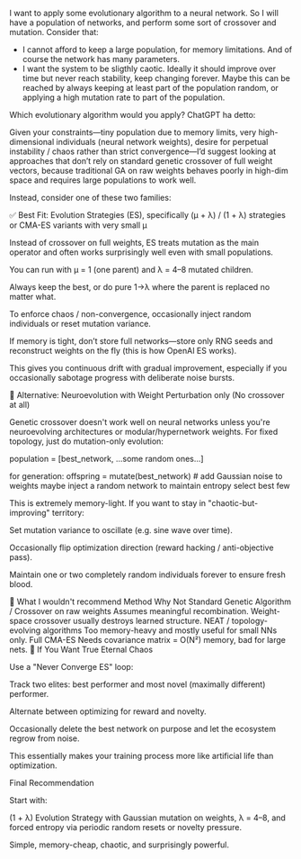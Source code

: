 I want to apply some evolutionary algorithm to a neural network. So I will have a population of networks, and perform some sort of crossover and mutation.
Consider that:
* I cannot afford to keep a large population, for memory limitations. And of course the network has many parameters.
* I want the system to be sligthly caotic. Ideally it should improve over time but never reach stability, keep changing forever. Maybe this can be reached by always keeping at least part of the population random, or applying a high mutation rate to part of the population.

Which evolutionary algorithm would you apply?
ChatGPT ha detto:

Given your constraints—tiny population due to memory limits, very high-dimensional individuals (neural network weights), desire for perpetual instability / chaos rather than strict convergence—I’d suggest looking at approaches that don’t rely on standard genetic crossover of full weight vectors, because traditional GA on raw weights behaves poorly in high-dim space and requires large populations to work well.

Instead, consider one of these two families:

✅ Best Fit: Evolution Strategies (ES), specifically (μ + λ) / (1 + λ) strategies or CMA-ES variants with very small μ

Instead of crossover on full weights, ES treats mutation as the main operator and often works surprisingly well even with small populations.

You can run with μ = 1 (one parent) and λ = 4–8 mutated children.

Always keep the best, or do pure 1→λ where the parent is replaced no matter what.

To enforce chaos / non-convergence, occasionally inject random individuals or reset mutation variance.

If memory is tight, don’t store full networks—store only RNG seeds and reconstruct weights on the fly (this is how OpenAI ES works).

This gives you continuous drift with gradual improvement, especially if you occasionally sabotage progress with deliberate noise bursts.

🔁 Alternative: Neuroevolution with Weight Perturbation only (No crossover at all)

Genetic crossover doesn't work well on neural networks unless you're neuroevolving architectures or modular/hypernetwork weights. For fixed topology, just do mutation-only evolution:

population = [best_network, ...some random ones...]

for generation:
    offspring = mutate(best_network)   # add Gaussian noise to weights
    maybe inject a random network to maintain entropy
    select best few


This is extremely memory-light. If you want to stay in "chaotic-but-improving" territory:

Set mutation variance to oscillate (e.g. sine wave over time).

Occasionally flip optimization direction (reward hacking / anti-objective pass).

Maintain one or two completely random individuals forever to ensure fresh blood.

🚫 What I wouldn't recommend
Method	Why Not
Standard Genetic Algorithm / Crossover on raw weights	Assumes meaningful recombination. Weight-space crossover usually destroys learned structure.
NEAT / topology-evolving algorithms	Too memory-heavy and mostly useful for small NNs only.
Full CMA-ES	Needs covariance matrix = O(N²) memory, bad for large nets.
🧪 If You Want True Eternal Chaos

Use a "Never Converge ES" loop:

Track two elites: best performer and most novel (maximally different) performer.

Alternate between optimizing for reward and novelty.

Occasionally delete the best network on purpose and let the ecosystem regrow from noise.

This essentially makes your training process more like artificial life than optimization.

Final Recommendation

Start with:

(1 + λ) Evolution Strategy with Gaussian mutation on weights, λ = 4–8, and forced entropy via periodic random resets or novelty pressure.

Simple, memory-cheap, chaotic, and surprisingly powerful.